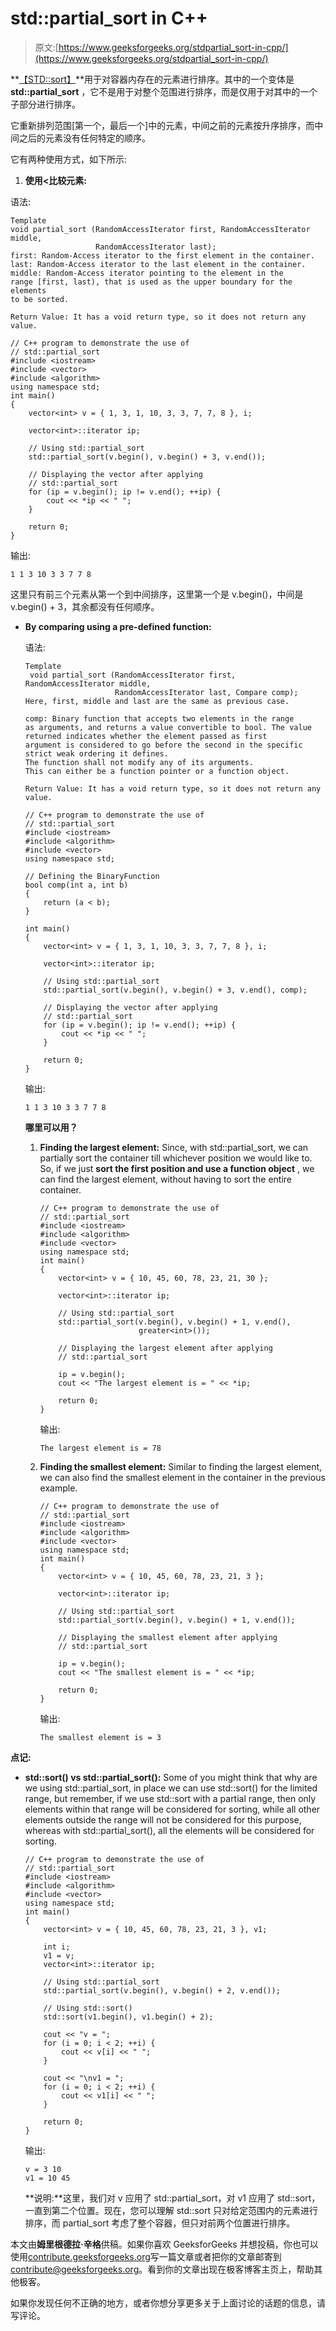 # std::partial_sort in C++

> 原文:[https://www.geeksforgeeks.org/stdpartial_sort-in-cpp/](https://www.geeksforgeeks.org/stdpartial_sort-in-cpp/)

**[【STD::sort】](https://www.geeksforgeeks.org/sort-c-stl/)**用于对容器内存在的元素进行排序。其中的一个变体是 **std::partial_sort** ，它不是用于对整个范围进行排序，而是仅用于对其中的一个子部分进行排序。

它重新排列范围[第一个，最后一个]中的元素，中间之前的元素按升序排序，而中间之后的元素没有任何特定的顺序。

它有两种使用方式，如下所示:

1.  **使用<比较元素:**

语法:

```
Template 
void partial_sort (RandomAccessIterator first, RandomAccessIterator middle,
                   RandomAccessIterator last); 
first: Random-Access iterator to the first element in the container.
last: Random-Access iterator to the last element in the container.
middle: Random-Access iterator pointing to the element in the 
range [first, last), that is used as the upper boundary for the elements 
to be sorted.

Return Value: It has a void return type, so it does not return any value.

```

```
// C++ program to demonstrate the use of
// std::partial_sort
#include <iostream>
#include <vector>
#include <algorithm>
using namespace std;
int main()
{
    vector<int> v = { 1, 3, 1, 10, 3, 3, 7, 7, 8 }, i;

    vector<int>::iterator ip;

    // Using std::partial_sort
    std::partial_sort(v.begin(), v.begin() + 3, v.end());

    // Displaying the vector after applying
    // std::partial_sort
    for (ip = v.begin(); ip != v.end(); ++ip) {
        cout << *ip << " ";
    }

    return 0;
}
```

输出:

```
1 1 3 10 3 3 7 7 8 

```

这里只有前三个元素从第一个到中间排序，这里第一个是 v.begin()，中间是 v.begin() + 3，其余都没有任何顺序。

*   **By comparing using a pre-defined function:**

    语法:

    ```
    Template
     void partial_sort (RandomAccessIterator first, RandomAccessIterator middle,
                        RandomAccessIterator last, Compare comp); 
    Here, first, middle and last are the same as previous case.

    comp: Binary function that accepts two elements in the range 
    as arguments, and returns a value convertible to bool. The value 
    returned indicates whether the element passed as first 
    argument is considered to go before the second in the specific
    strict weak ordering it defines.
    The function shall not modify any of its arguments.
    This can either be a function pointer or a function object.

    Return Value: It has a void return type, so it does not return any value.

    ```

    ```
    // C++ program to demonstrate the use of
    // std::partial_sort
    #include <iostream>
    #include <algorithm>
    #include <vector>
    using namespace std;

    // Defining the BinaryFunction
    bool comp(int a, int b)
    {
        return (a < b);
    }

    int main()
    {
        vector<int> v = { 1, 3, 1, 10, 3, 3, 7, 7, 8 }, i;

        vector<int>::iterator ip;

        // Using std::partial_sort
        std::partial_sort(v.begin(), v.begin() + 3, v.end(), comp);

        // Displaying the vector after applying
        // std::partial_sort
        for (ip = v.begin(); ip != v.end(); ++ip) {
            cout << *ip << " ";
        }

        return 0;
    }
    ```

    输出:

    ```
    1 1 3 10 3 3 7 7 8 

    ```

    **哪里可以用？**

    1.  **Finding the largest element:** Since, with std::partial_sort, we can partially sort the container till whichever position we would like to. So, if we just **sort the first position and use a function object** , we can find the largest element, without having to sort the entire container.

        ```
        // C++ program to demonstrate the use of
        // std::partial_sort
        #include <iostream>
        #include <algorithm>
        #include <vector>
        using namespace std;
        int main()
        {
            vector<int> v = { 10, 45, 60, 78, 23, 21, 30 };

            vector<int>::iterator ip;

            // Using std::partial_sort
            std::partial_sort(v.begin(), v.begin() + 1, v.end(),
                              greater<int>());

            // Displaying the largest element after applying
            // std::partial_sort

            ip = v.begin();
            cout << "The largest element is = " << *ip;

            return 0;
        }
        ```

        输出:

        ```
        The largest element is = 78

        ```

    2.  **Finding the smallest element:** Similar to finding the largest element, we can also find the smallest element in the container in the previous example.

        ```
        // C++ program to demonstrate the use of
        // std::partial_sort
        #include <iostream>
        #include <algorithm>
        #include <vector>
        using namespace std;
        int main()
        {
            vector<int> v = { 10, 45, 60, 78, 23, 21, 3 };

            vector<int>::iterator ip;

            // Using std::partial_sort
            std::partial_sort(v.begin(), v.begin() + 1, v.end());

            // Displaying the smallest element after applying
            // std::partial_sort

            ip = v.begin();
            cout << "The smallest element is = " << *ip;

            return 0;
        }
        ```

        输出:

        ```
        The smallest element is = 3

        ```

**点记:**

*   **std::sort() vs std::partial_sort():** Some of you might think that why are we using std::partial_sort, in place we can use std::sort() for the limited range, but remember, if we use std::sort with a partial range, then only elements within that range will be considered for sorting, while all other elements outside the range will not be considered for this purpose, whereas with std::partial_sort(), all the elements will be considered for sorting.

    ```
    // C++ program to demonstrate the use of
    // std::partial_sort
    #include <iostream>
    #include <algorithm>
    #include <vector>
    using namespace std;
    int main()
    {
        vector<int> v = { 10, 45, 60, 78, 23, 21, 3 }, v1;

        int i;
        v1 = v;
        vector<int>::iterator ip;

        // Using std::partial_sort
        std::partial_sort(v.begin(), v.begin() + 2, v.end());

        // Using std::sort()
        std::sort(v1.begin(), v1.begin() + 2);

        cout << "v = ";
        for (i = 0; i < 2; ++i) {
            cout << v[i] << " ";
        }

        cout << "\nv1 = ";
        for (i = 0; i < 2; ++i) {
            cout << v1[i] << " ";
        }

        return 0;
    }
    ```

    输出:

    ```
    v = 3 10
    v1 = 10 45

    ```

    **说明:**这里，我们对 v 应用了 std::partial_sort，对 v1 应用了 std::sort，一直到第二个位置。现在，您可以理解 std::sort 只对给定范围内的元素进行排序，而 partial_sort 考虑了整个容器，但只对前两个位置进行排序。

本文由**姆里根德拉·辛格**供稿。如果你喜欢 GeeksforGeeks 并想投稿，你也可以使用[contribute.geeksforgeeks.org](http://www.contribute.geeksforgeeks.org)写一篇文章或者把你的文章邮寄到 contribute@geeksforgeeks.org。看到你的文章出现在极客博客主页上，帮助其他极客。

如果你发现任何不正确的地方，或者你想分享更多关于上面讨论的话题的信息，请写评论。